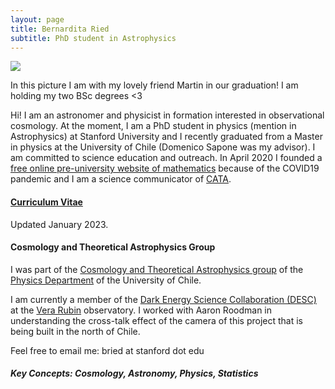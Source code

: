 ```yaml
---
layout: page
title: Bernardita Ried
subtitle: PhD student in Astrophysics
---
```

![](/img/IMG_20210816_165622.jpg)

In this picture I am with my lovely friend Martin in our graduation! I am holding my two BSc degrees <3 


Hi! I am an astronomer and physicist in formation interested in observational cosmology. At the moment, I am a PhD student in physics (mention in Astrophysics) at Stanford University and I recently graduated from a Master in physics at the University of Chile (Domenico Sapone was my advisor). I am committed to science education and outreach. In April 2020 I founded a [free online pre-university website of mathematics](https://www.preuencuarentena.com/) because of the COVID19 pandemic and I am a science communicator of [CATA](http://www.cata.cl/).


#### [Curriculum Vitae](https://drive.google.com/file/d/1LzJnXKMiyRJtVqr_moumpSfH_w6EmGpN/view?usp=share_link) 
Updated January 2023.

#### Cosmology and Theoretical Astrophysics Group
I was part of the [Cosmology and Theoretical Astrophysics group](http://www.dfi.uchile.cl/grupos-investigacion/cosmologia-y-astrofisica-teorica/) of the [Physics Department](http://www.dfi.uchile.cl/) of the University of Chile. 


I am currently a member of the [Dark Energy Science Collaboration (DESC)](https://lsstdesc.org/) at the [Vera Rubin](https://www.lsst.org/) observatory. I worked with Aaron Roodman in understanding the cross-talk effect of the camera of this project that is being built in the north of Chile.

Feel free to email me: bried at stanford dot edu

##### Key Concepts: Cosmology, Astronomy, Physics, Statistics
